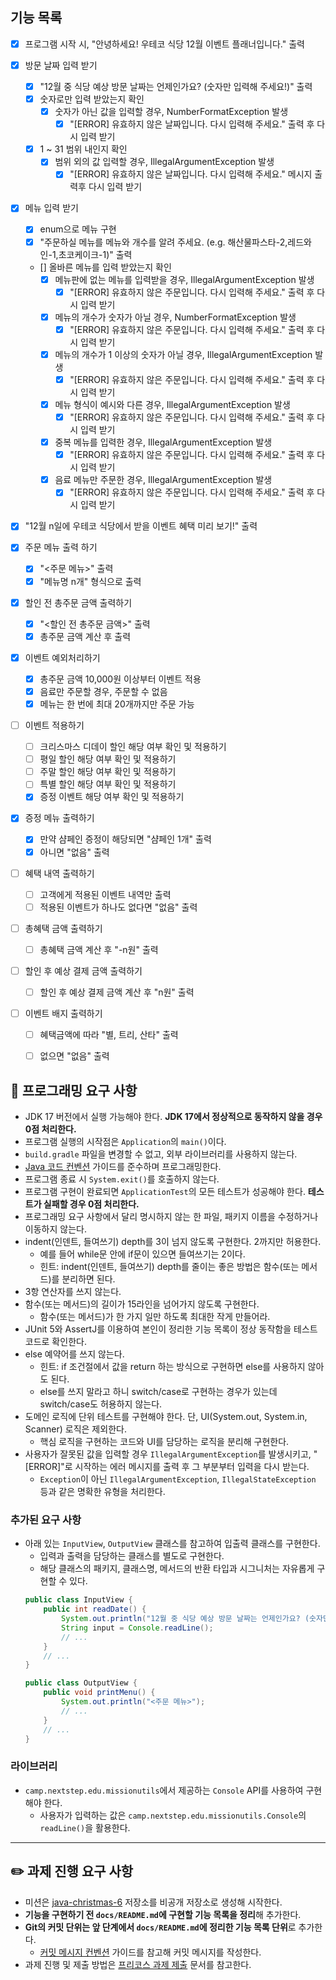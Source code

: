 ## 기능 목록

- [X] 프로그램 시작 시, "안녕하세요! 우테코 식당 12월 이벤트 플래너입니다." 출력

- [X] 방문 날짜 입력 받기
  - [X] "12월 중 식당 예상 방문 날짜는 언제인가요? (숫자만 입력해 주세요!)" 출력
  - [X] 숫자로만 입력 받았는지 확인
    - [X] 숫자가 아닌 값을 입력할 경우, NumberFormatException 발생
      - [X] "[ERROR] 유효하지 않은 날짜입니다. 다시 입력해 주세요." 출력 후 다시 입력 받기
  - [X] 1 ~ 31 범위 내인지 확인
    - [X] 범위 외의 값 입력할 경우, IllegalArgumentException 발생
      - [X] "[ERROR] 유효하지 않은 날짜입니다. 다시 입력해 주세요." 메시지 출력후 다시 입력 받기

- [X] 메뉴 입력 받기
  - [X] enum으로 메뉴 구현
  - [X] "주문하실 메뉴를 메뉴와 개수를 알려 주세요. (e.g. 해산물파스타-2,레드와인-1,초코케이크-1)" 출력
  - [] 올바른 메뉴를 입력 받았는지 확인
    - [X] 메뉴판에 없는 메뉴를 입력받을 경우, IllegalArgumentException 발생
      - [X] "[ERROR] 유효하지 않은 주문입니다. 다시 입력해 주세요." 출력 후 다시 입력 받기
    - [X] 메뉴의 개수가 숫자가 아닐 경우, NumberFormatException 발생
      - [X] "[ERROR] 유효하지 않은 주문입니다. 다시 입력해 주세요." 출력 후 다시 입력 받기
    - [X] 메뉴의 개수가 1 이상의 숫자가 아닐 경우, IllegalArgumentException 발생
      - [X] "[ERROR] 유효하지 않은 주문입니다. 다시 입력해 주세요." 출력 후 다시 입력 받기
    - [X] 메뉴 형식이 예시와 다른 경우, IllegalArgumentException 발생
      - [X] "[ERROR] 유효하지 않은 주문입니다. 다시 입력해 주세요." 출력 후 다시 입력 받기
    - [X] 중복 메뉴를 입력한 경우, IllegalArgumentException 발생
      - [X] "[ERROR] 유효하지 않은 주문입니다. 다시 입력해 주세요." 출력 후 다시 입력 받기
    - [X] 음료 메뉴만 주문한 경우, IllegalArgumentException 발생
      - [X] "[ERROR] 유효하지 않은 주문입니다. 다시 입력해 주세요." 출력 후 다시 입력 받기

- [X] "12월 n일에 우테코 식당에서 받을 이벤트 혜택 미리 보기!" 출력

- [X] 주문 메뉴 출력 하기
  - [X] "<주문 메뉴>" 출력
  - [X] "메뉴명 n개" 형식으로 출력

- [X] 할인 전 총주문 금액 출력하기
  - [X] "<할인 전 총주문 금액>" 출력
  - [X] 총주문 금액 계산 후 출력

- [X] 이벤트 예외처리하기
  - [X] 총주문 금액 10,000원 이상부터 이벤트 적용
  - [X] 음료만 주문할 경우, 주문할 수 없음
  - [X] 메뉴는 한 번에 최대 20개까지만 주문 가능

- [ ] 이벤트 적용하기
  - [ ] 크리스마스 디데이 할인 해당 여부 확인 및 적용하기
  - [ ] 평일 할인 해당 여부 확인 및 적용하기
  - [ ] 주말 할인 해당 여부 확인 및 적용하기
  - [ ] 특별 할인 해당 여부 확인 및 적용하기
  - [X] 증정 이벤트 해당 여부 확인 및 적용하기

- [X] 증정 메뉴 출력하기
  - [X] 만약 샴페인 증정이 해당되면 "샴페인 1개" 출력
  - [X] 아니면 "없음" 출력

- [ ] 혜택 내역 출력하기
  - [ ] 고객에게 적용된 이벤트 내역만 출력
  - [ ] 적용된 이벤트가 하나도 없다면 "없음" 출력

- [ ] 총혜택 금액 출력하기
  - [ ] 총혜택 금액 계산 후 "-n원" 출력

- [ ] 할인 후 예상 결제 금액 출력하기
  - [ ] 할인 후 예상 결제 금액 계산 후 "n원" 출력

- [ ] 이벤트 배지 출력하기
  - [ ] 혜택금액에 따라 "별, 트리, 산타" 출력
  - [ ] 없으면 "없음" 출력


## 🎯 프로그래밍 요구 사항

- JDK 17 버전에서 실행 가능해야 한다. **JDK 17에서 정상적으로 동작하지 않을 경우 0점 처리한다.**
- 프로그램 실행의 시작점은 `Application`의 `main()`이다.
- `build.gradle` 파일을 변경할 수 없고, 외부 라이브러리를 사용하지 않는다.
- [Java 코드 컨벤션](https://github.com/woowacourse/woowacourse-docs/tree/master/styleguide/java) 가이드를 준수하며 프로그래밍한다.
- 프로그램 종료 시 `System.exit()`를 호출하지 않는다.
- 프로그램 구현이 완료되면 `ApplicationTest`의 모든 테스트가 성공해야 한다. **테스트가 실패할 경우 0점 처리한다.**
- 프로그래밍 요구 사항에서 달리 명시하지 않는 한 파일, 패키지 이름을 수정하거나 이동하지 않는다.
- indent(인덴트, 들여쓰기) depth를 3이 넘지 않도록 구현한다. 2까지만 허용한다.
    - 예를 들어 while문 안에 if문이 있으면 들여쓰기는 2이다.
    - 힌트: indent(인덴트, 들여쓰기) depth를 줄이는 좋은 방법은 함수(또는 메서드)를 분리하면 된다.
- 3항 연산자를 쓰지 않는다.
- 함수(또는 메서드)의 길이가 15라인을 넘어가지 않도록 구현한다.
    - 함수(또는 메서드)가 한 가지 일만 하도록 최대한 작게 만들어라.
- JUnit 5와 AssertJ를 이용하여 본인이 정리한 기능 목록이 정상 동작함을 테스트 코드로 확인한다.
- else 예약어를 쓰지 않는다.
    - 힌트: if 조건절에서 값을 return 하는 방식으로 구현하면 else를 사용하지 않아도 된다.
    - else를 쓰지 말라고 하니 switch/case로 구현하는 경우가 있는데 switch/case도 허용하지 않는다.
- 도메인 로직에 단위 테스트를 구현해야 한다. 단, UI(System.out, System.in, Scanner) 로직은 제외한다.
    - 핵심 로직을 구현하는 코드와 UI를 담당하는 로직을 분리해 구현한다.
- 사용자가 잘못된 값을 입력할 경우 `IllegalArgumentException`를 발생시키고, "[ERROR]"로 시작하는 에러 메시지를 출력 후 그 부분부터 입력을 다시 받는다.
    - `Exception`이 아닌 `IllegalArgumentException`, `IllegalStateException` 등과 같은 명확한 유형을 처리한다.

### 추가된 요구 사항

- 아래 있는 `InputView`, `OutputView` 클래스를 참고하여 입출력 클래스를 구현한다.
    - 입력과 출력을 담당하는 클래스를 별도로 구현한다.
    - 해당 클래스의 패키지, 클래스명, 메서드의 반환 타입과 시그니처는 자유롭게 구현할 수 있다.
  ```java
  public class InputView {
      public int readDate() {
          System.out.println("12월 중 식당 예상 방문 날짜는 언제인가요? (숫자만 입력해 주세요!)");
          String input = Console.readLine();    
          // ...
      }
      // ...
  }
  ```
  ```java
  public class OutputView {
      public void printMenu() {
          System.out.println("<주문 메뉴>");
          // ...
      }
      // ...
  }
  ```

### 라이브러리

- `camp.nextstep.edu.missionutils`에서 제공하는 `Console` API를 사용하여 구현해야 한다.
    - 사용자가 입력하는 값은 `camp.nextstep.edu.missionutils.Console`의 `readLine()`을 활용한다.

---

## ✏️ 과제 진행 요구 사항

- 미션은 [java-christmas-6](https://github.com/woowacourse-precourse/java-christmas-6) 저장소를 비공개 저장소로 생성해 시작한다.
- **기능을 구현하기 전 `docs/README.md`에 구현할 기능 목록을 정리**해 추가한다.
- **Git의 커밋 단위는 앞 단계에서 `docs/README.md`에 정리한 기능 목록 단위**로 추가한다.
    - [커밋 메시지 컨벤션](https://gist.github.com/stephenparish/9941e89d80e2bc58a153) 가이드를 참고해 커밋 메시지를 작성한다.
- 과제 진행 및 제출 방법은 [프리코스 과제 제출](https://docs.google.com/document/d/1cmg0VpPkuvdaetxwp4hnyyFC_G-1f2Gr8nIDYIWcKC8/edit?usp=sharing) 문서를 참고한다.
